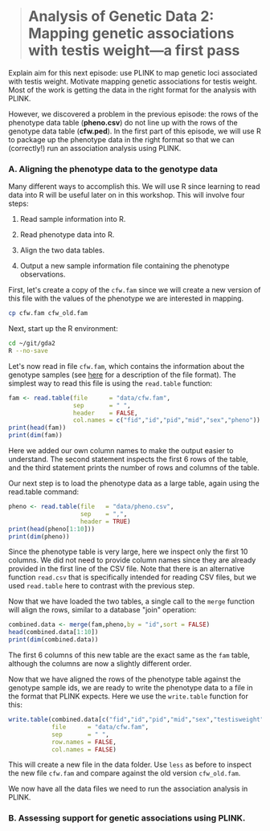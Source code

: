 ># Analysis of Genetic Data 2:<br>Mapping genetic associations with testis weight—a first pass

Explain aim for this next episode: use PLINK to map genetic loci
associated with testis weight. Motivate mapping genetic associations
for testis weight. Most of the work is getting the data in the right
format for the analysis with PLINK.

However, we discovered a problem in the previous episode: the rows of
the phenotype data table (**pheno.csv**) do not line up with the rows
of the genotype data table (**cfw.ped**). In the first part of this
episode, we will use R to package up the phenotype data in the right
format so that we can (correctly!) run an association analysis using
PLINK.

### A. Aligning the phenotype data to the genotype data

Many different ways to accomplish this. We will use R since learning
to read data into R will be useful later on in this workshop. This
will involve four steps:

1. Read sample information into R.

2. Read phenotype data into R.

3. Align the two data tables.

4. Output a new sample information file containing the phenotype
observations.

First, let's create a copy of the `cfw.fam` since we will create a new
version of this file with the values of the phenotype we are
interested in mapping.

```bash
cp cfw.fam cfw_old.fam
```

Next, start up the R environment:

```bash
cd ~/git/gda2
R --no-save
```

Let's now read in file `cfw.fam`, which contains the information about
the genotype samples (see
[here](http://www.cog-genomics.org/plink2/formats#fam) for a
description of the file format). The simplest way to read this file is
using the `read.table` function:

```R
fam <- read.table(file      = "data/cfw.fam",
                  sep       = " ",
				  header    = FALSE,
                  col.names = c("fid","id","pid","mid","sex","pheno"))
print(head(fam))
print(dim(fam))
```

Here we added our own column names to make the output easier to
understand. The second statement inspects the first 6 rows of the
table, and the third statement prints the number of rows and columns
of the table.

Our next step is to load the phenotype data as a large table, again
using the read.table command:

```R
pheno <- read.table(file   = "data/pheno.csv",
                    sep    = ",",
                    header = TRUE)
print(head(pheno[1:10]))					
print(dim(pheno))
```

Since the phenotype table is very large, here we inspect only the
first 10 columns. We did not need to provide column names since they
are already provided in the first line of the CSV file. Note that
there is an alternative function `read.csv` that is specifically
intended for reading CSV files, but we used `read.table` here to
contrast with the previous step.

Now that we have loaded the two tables, a single call to the `merge`
function will align the rows, similar to a database "join"
operation:

```R
combined.data <- merge(fam,pheno,by = "id",sort = FALSE)
head(combined.data[1:10])
print(dim(combined.data))
```

The first 6 columns of this new table are the exact same as the `fam`
table, although the columns are now a slightly different order.

Now that we have aligned the rows of the phenotype table against the
genotype sample ids, we are ready to write the phenotype data to a
file in the format that PLINK expects. Here we use the `write.table`
function for this:

```R
write.table(combined.data[c("fid","id","pid","mid","sex","testisweight")],
            file      = "data/cfw.fam",
			sep       = " ",
			row.names = FALSE,
			col.names = FALSE)
```

This will create a new file in the data folder. Use `less` as before
to inspect the new file `cfw.fam` and compare against the old version
`cfw_old.fam`.

We now have all the data files we need to run the association analysis
in PLINK.

### B. Assessing support for genetic associations using PLINK.

